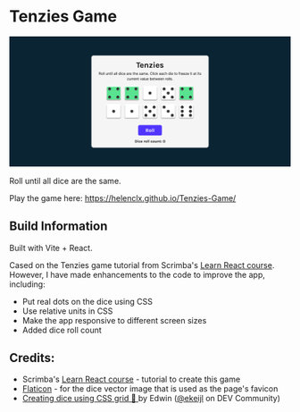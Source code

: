 # Tenzies Game

![](./screenshot.png)

Roll until all dice are the same.

Play the game here: https://helenclx.github.io/Tenzies-Game/

## Build Information

Built with Vite + React.

Cased on the Tenzies game tutorial from Scrimba's [Learn React course](https://scrimba.com/learn/learnreact). However, I have made enhancements to the code to improve the app, including:

- Put real dots on the dice using CSS
- Use relative units in CSS
- Make the app responsive to different screen sizes
- Added dice roll count

## Credits:

- Scrimba's [Learn React course](https://scrimba.com/learn/learnreact) - tutorial to create this game
- [Flaticon](https://www.flaticon.com/) -  for the dice vector image that is used as the page's favicon
- [Creating dice using CSS grid 🎲 ](https://dev.to/ekeijl/creating-dice-using-css-grid-j4) by Edwin ([@ekeijl](https://dev.to/ekeijl) on DEV Community)